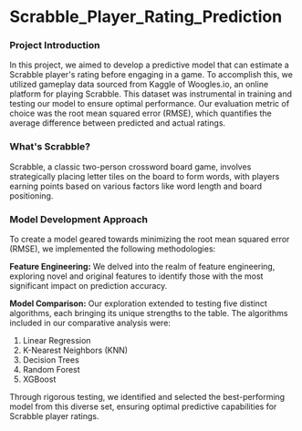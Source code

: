 # Scrabble_Player_Rating_Prediction
### Project Introduction
In this project, we aimed to develop a predictive model that can estimate a Scrabble player's rating before engaging in a game. To accomplish this, we utilized gameplay data sourced from Kaggle of Woogles.io, an online platform for playing Scrabble. This dataset was instrumental in training and testing our model to ensure optimal performance. Our evaluation metric of choice was the root mean squared error (RMSE), which quantifies the average difference between predicted and actual ratings.

### What's Scrabble?
Scrabble, a classic two-person crossword board game, involves strategically placing letter tiles on the board to form words, with players earning points based on various factors like word length and board positioning.

### Model Development Approach
To create a model geared towards minimizing the root mean squared error (RMSE), we implemented the following methodologies:

**Feature Engineering:**
We delved into the realm of feature engineering, exploring novel and original features to identify those with the most significant impact on prediction accuracy.

**Model Comparison:**
Our exploration extended to testing five distinct algorithms, each bringing its unique strengths to the table. The algorithms included in our comparative analysis were:
1. Linear Regression
2. K-Nearest Neighbors (KNN)
3. Decision Trees
4. Random Forest
5. XGBoost
   
Through rigorous testing, we identified and selected the best-performing model from this diverse set, ensuring optimal predictive capabilities for Scrabble player ratings.
